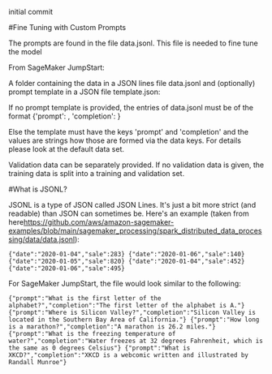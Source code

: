initial commit


#Fine Tuning with Custom Prompts

The prompts are found in the file data.jsonl. This file is needed to fine tune the model

From SageMaker JumpStart:

A folder containing the data in a JSON lines file data.jsonl and (optionally) prompt template in a JSON file template.json:

If no prompt template is provided, the entries of data.jsonl must be of the format {'prompt': <string>, 'completion': <string>}

Else the template must have the keys 'prompt' and 'completion' and the values are strings how those are formed via the data keys. For details please look at the default data set.

Validation data can be separately provided. If no validation data is given, the training data is split into a training and validation set.

#What is JSONL?

JSONL is a type of JSON called JSON Lines. It's just a bit more strict (and readable) than JSON can sometimes be. Here's an example (taken from here<https://github.com/aws/amazon-sagemaker-examples/blob/main/sagemaker_processing/spark_distributed_data_processing/data/data.jsonl>):

`
{"date":"2020-01-04","sale":283}
{"date":"2020-01-06","sale":140}
{"date":"2020-01-05","sale":820}
{"date":"2020-01-04","sale":452}
{"date":"2020-01-06","sale":495}
`

For SageMaker JumpStart, the file would look similar to the following:


`
{"prompt":"What is the first letter of the alphabet?","completion":"The first letter of the alphabet is A."}
{"prompt":"Where is Silicon Valley?","completion":"Silicon Valley is located in the Southern Bay Area of California."}
{"prompt":"How long is a marathon?","completion":"A marathon is 26.2 miles."}
{"prompt":"What is the freezing temperature of water?","completion":"Water freezes at 32 degrees Fahrenheit, which is the same as 0 degrees Celsius"}
{"prompt":"What is XKCD?","completion":"XKCD is a webcomic written and illustrated by Randall Munroe"}
`